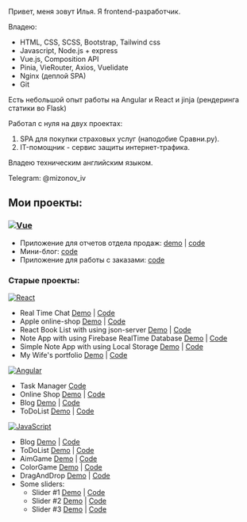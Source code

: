 Привет, меня зовут Илья. Я frontend-разработчик. 

Владею:
+ HTML, CSS, SCSS, Bootstrap, Tailwind css
+ Javascript, Node.js + express
+ Vue.js, Composition API
+ Pinia, VieRouter, Axios, Vuelidate
+ Nginx (деплой SPA)
+ Git

Есть небольшой опыт работы на
Angular и React и jinja (рендеринга статики во Flask)

Работал с нуля на двух проектах:
1. SPA для покупки страховых услуг (наподобие Сравни.ру).
2. IT-помощник - сервис защиты интернет-трафика.

Владею техническим английским языком.

Telegram: @mizonov_iv

## Мои проекты:
### [![Vue](https://skillicons.dev/icons?i=vue)](https://skillicons.dev)
- Приложение для отчетов отдела продаж: [demo](https://baza-report.ru/) | [code](https://github.com/mizonov-iv/baza-report-app)
- Мини-блог: [code](https://github.com/mizonov-iv/vue-blog)
- Приложение для работы с заказами: [code](https://github.com/mizonov-iv/advance-test-task)

### Старые проекты:
[![React](https://skillicons.dev/icons?i=react)](https://skillicons.dev)
- Real Time Chat [Demo](https://react-chat-09.web.app/chat) | [Code](https://github.com/mizonov-iv/React-Real-Time-Chat)
- Apple online-shop [Demo](https://ecommerce09-97559.web.app/) | [Code](https://github.com/mizonov-iv/React-E-Commerce)
- React Book List with using json-server [Demo](https://github.com/mizonov-iv/React-Book-List/blob/main/README.md) | [Code](https://github.com/mizonov-iv/React-Book-List)
- Note App with using Firebase RealTime Database [Demo](https://react-note-app-08.web.app/) | [Code](https://github.com/mizonov-iv/React-Note-App-with-Firebase)
- Simple Note App with using Local Storage [Demo](https://react-note-app06.web.app/) | [Code](https://github.com/mizonov-iv/ReactNoteApp)
- My Wife's portfolio [Demo](https://photo-by-mizonova.web.app/) | [Code](https://github.com/mizonov-iv/My-Wife-React-site)

[![Angular](https://skillicons.dev/icons?i=angular)](https://skillicons.dev)
- Task Manager [Code](https://github.com/mizonov-iv/Task-manager)
- Online Shop [Demo](https://online-shop-18c7d.firebaseapp.com/) | [Code](https://github.com/mizonov-iv/OnlineShopSPA)
- Blog [Demo](https://angular-blog2022.firebaseapp.com/) | [Code](https://github.com/mizonov-iv/AngularBlog)
- ToDoList [Demo](https://simpletodoapplication1.firebaseapp.com/) | [Code](https://github.com/mizonov-iv/AngularToDoApplication)

[![JavaScript](https://skillicons.dev/icons?i=js)](https://skillicons.dev)
- Blog [Demo](https://miv-blog.firebaseapp.com/) | [Code](https://github.com/mizonov-iv/JS-Blog)
- ToDoList [Demo](https://mizonov-iv.github.io/ToDoListOnJS/) | [Code](https://github.com/mizonov-iv/ToDoListOnJS)
- AimGame [Demo](https://mizonov-iv.github.io/AimGame/) | [Code](https://github.com/mizonov-iv/AimGame)
- ColorGame [Demo](https://mizonov-iv.github.io/ColorGame/) | [Code](https://github.com/mizonov-iv/ColorGame)
- DragAndDrop [Demo](https://mizonov-iv.github.io/DragAndDrop/) | [Code](https://github.com/mizonov-iv/DragAndDrop)
- Some sliders:
  - Slider #1 [Demo](https://mizonov-iv.github.io/FrenchySlider/) | [Code](https://github.com/mizonov-iv/FrenchySlider)
  - Slider #2 [Demo](https://mizonov-iv.github.io/anotherTypeOfSlider/) | [Code](https://github.com/mizonov-iv/anotherTypeOfSlider)
  - Slider #3 [Demo](https://mizonov-iv.github.io/JS-slider/) | [Code](https://github.com/mizonov-iv/JS-slider)
